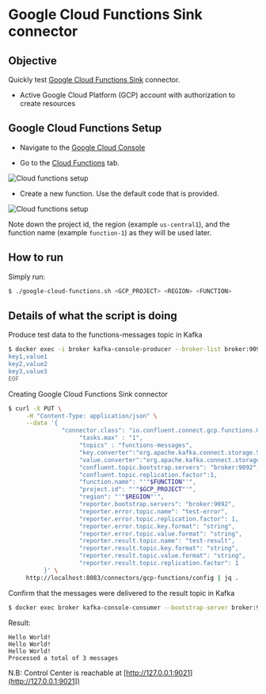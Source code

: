 # Google Cloud Functions Sink connector



## Objective

Quickly test [Google Cloud Functions Sink](https://docs.confluent.io/current/connect/kafka-connect-gcp-functions/index.html#quick-start) connector.


* Active Google Cloud Platform (GCP) account with authorization to create resources

## Google Cloud Functions Setup

* Navigate to the [Google Cloud Console](https://console.cloud.google.com/)

* Go to the [Cloud Functions](https://console.cloud.google.com/functions) tab.

![Cloud functions setup](Screenshot1.png)

* Create a new function. Use the default code that is provided.

![Cloud functions setup](Screenshot2.png)

Note down the project id, the region (example `us-central1`), and the function name (example `function-1`) as they will be used later.


## How to run

Simply run:

```bash
$ ./google-cloud-functions.sh <GCP_PROJECT> <REGION> <FUNCTION>
```

## Details of what the script is doing

Produce test data to the functions-messages topic in Kafka

```bash
$ docker exec -i broker kafka-console-producer --broker-list broker:9092 --topic functions-messages --property parse.key=true --property key.separator=, << EOF
key1,value1
key2,value2
key3,value3
EOF
```

Creating Google Cloud Functions Sink connector

```bash
$ curl -X PUT \
     -H "Content-Type: application/json" \
     --data '{
               "connector.class": "io.confluent.connect.gcp.functions.GoogleCloudFunctionsSinkConnector",
                    "tasks.max" : "1",
                    "topics" : "functions-messages",
                    "key.converter":"org.apache.kafka.connect.storage.StringConverter",
                    "value.converter":"org.apache.kafka.connect.storage.StringConverter",
                    "confluent.topic.bootstrap.servers": "broker:9092",
                    "confluent.topic.replication.factor":1,
                    "function.name": "'"$FUNCTION"'",
                    "project.id": "'"$GCP_PROJECT"'",
                    "region": "'"$REGION"'",
                    "reporter.bootstrap.servers": "broker:9092",
                    "reporter.error.topic.name": "test-error",
                    "reporter.error.topic.replication.factor": 1,
                    "reporter.error.topic.key.format": "string",
                    "reporter.error.topic.value.format": "string",
                    "reporter.result.topic.name": "test-result",
                    "reporter.result.topic.key.format": "string",
                    "reporter.result.topic.value.format": "string",
                    "reporter.result.topic.replication.factor": 1
          }' \
     http://localhost:8083/connectors/gcp-functions/config | jq .
```

Confirm that the messages were delivered to the result topic in Kafka

```bash
$ docker exec broker kafka-console-consumer --bootstrap-server broker:9092 --topic test-result --from-beginning --max-messages 3
```

Result:

```
Hello World!
Hello World!
Hello World!
Processed a total of 3 messages
```

N.B: Control Center is reachable at [http://127.0.0.1:9021](http://127.0.0.1:9021])
